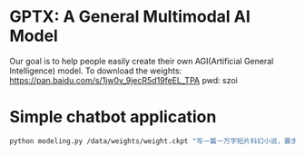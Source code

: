 # GPTX: A General Multimodal AI Model

Our goal is to help people easily create their own AGI(Artificial General Intelligence) model.
To download the weights: https://pan.baidu.com/s/1jw0v_9jecR5d19feEL_TPA  pwd: szoi

# Simple chatbot application

```bash
python modeling.py /data/weights/weight.ckpt "写一篇一万字短片科幻小说，要求讲述人类探索亚空间的故事"
```
